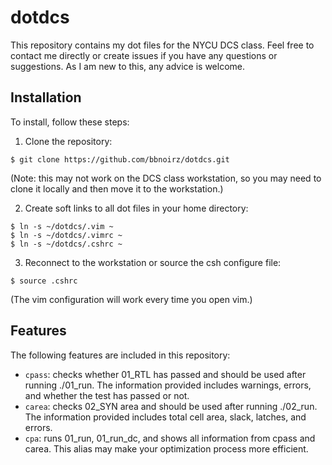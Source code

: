 # dotdcs
This repository contains my dot files for the NYCU DCS class. Feel free to contact me directly or create issues if you have any questions or suggestions. As I am new to this, any advice is welcome.

## Installation
To install, follow these steps:
1. Clone the repository:
```
$ git clone https://github.com/bbnoirz/dotdcs.git
```
(Note: this may not work on the DCS class workstation, so you may need to clone it locally and then move it to the workstation.)

2. Create soft links to all dot files in your home directory:
```
$ ln -s ~/dotdcs/.vim ~
$ ln -s ~/dotdcs/.vimrc ~
$ ln -s ~/dotdcs/.cshrc ~
```

3. Reconnect to the workstation or source the csh configure file:
```
$ source .cshrc
```
(The vim configuration will work every time you open vim.)


## Features
The following features are included in this repository:
- `cpass`: checks whether 01_RTL has passed and should be used after running ./01_run. The information provided includes warnings, errors, and whether the test has passed or not.
- `carea`: checks 02_SYN area and should be used after running ./02_run. The information provided includes total cell area, slack, latches, and errors.
- `cpa`: runs 01_run, 01_run_dc, and shows all information from cpass and carea. This alias may make your optimization process more efficient.
